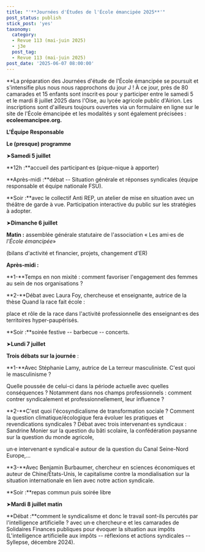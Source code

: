 ```yaml
---
title: "'**Journées d'Études de l'École émancipée 2025**'"
post_status: publish
stick_post: 'yes'
taxonomy:
  category:
  - Revue 113 (mai-juin 2025)
  - j3e
  post_tag:
  - Revue 113 (mai-juin 2025)
post_date: '2025-06-07 08:00:00'
---
```


**La préparation des Journées d'étude de l'École émancipée se poursuit et s'intensifie plus nous nous rapprochons du jour J ! À ce jour, près de 80 camarades et 15 enfants sont inscrit·es pour y participer entre le samedi 5 et le mardi 8 juillet 2025 dans l'Oise, au lycée agricole public d'Airion. Les inscriptions sont d'ailleurs toujours ouvertes via un formulaire en ligne sur le site de l'École émancipée et les modalités y sont également précisées : **ecoleemancipee.org.**

**L'Équipe Responsable**

**Le (presque) programme**

➤**Samedi 5 juillet**

**12h :**accueil des participant·es (pique-nique à apporter)

**Après-midi :**débat -- Situation générale et réponses syndicales (équipe responsable et équipe nationale FSU).

**Soir :**avec le collectif Anti REP, un atelier de mise en situation avec un théâtre de garde à vue. Participation interactive du public sur les stratégies à adopter.

➤**Dimanche 6 juillet**

**Matin :** assemblée générale statutaire de l'association « Les ami·es de *l'École émancipée*»

(bilans d'activité et financier, projets, changement d'ER)

**Après-midi :**

**1-**Temps en non mixité : comment favoriser l'engagement des femmes au sein de nos organisations ?

**2-**Débat avec Laura Foy, chercheuse et enseignante, autrice de la thèse Quand la race fait école :

place et rôle de la race dans l'activité professionnelle des enseignant·es des territoires hyper-paupérisés.

**Soir :**soirée festive -- barbecue -- concerts.

➤**Lundi 7 juillet**

**Trois débats sur la journée** :

**1-**Avec Stéphanie Lamy, autrice de La terreur masculiniste. C'est quoi le masculinisme ?

Quelle poussée de celui-ci dans la période actuelle avec quelles conséquences ? Notamment dans nos champs professionnels : comment contrer syndicalement et professionnellement, leur influence ?

**2-**C'est quoi l'écosyndicalisme de transformation sociale ? Comment la question climatique/écologique fera évoluer les pratiques et revendications syndicales ? Débat avec trois intervenant·es syndicaux : Sandrine Monier sur la question du bâti scolaire, la confédération paysanne sur la question du monde agricole,

un·e intervenant·e syndical·e autour de la question du Canal Seine-Nord Europe,...

**3-**Avec Benjamin Burbaumer, chercheur en sciences économiques et auteur de Chine/États-Unis, le capitalisme contre la mondialisation sur la situation internationale en lien avec notre action syndicale.

**Soir :**repas commun puis soirée libre

➤**Mardi 8 juillet matin**

**Débat :**comment le syndicalisme et donc le travail sont-ils percutés par l'intelligence artificielle ? avec un·e chercheur·e et les camarades de Solidaires Finances publiques pour évoquer la situation aux impôts (L'intelligence artificielle aux impôts -- réflexions et actions syndicales -- Syllepse, décembre 2024).